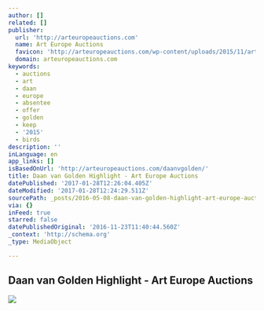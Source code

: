 ```yaml
---
author: []
related: []
publisher:
  url: 'http://arteuropeauctions.com'
  name: Art Europe Auctions
  favicon: 'http://arteuropeauctions.com/wp-content/uploads/2015/11/art-europe-logo2.gif'
  domain: arteuropeauctions.com
keywords:
  - auctions
  - art
  - daan
  - europe
  - absentee
  - offer
  - golden
  - keep
  - '2015'
  - birds
description: ''
inLanguage: en
app_links: []
isBasedOnUrl: 'http://arteuropeauctions.com/daanvgolden/'
title: Daan van Golden Highlight - Art Europe Auctions
datePublished: '2017-01-28T12:26:04.405Z'
dateModified: '2017-01-28T12:24:29.511Z'
sourcePath: _posts/2016-05-08-daan-van-golden-highlight-art-europe-auctions.md
via: {}
inFeed: true
starred: false
datePublishedOriginal: '2016-11-23T11:40:44.560Z'
_context: 'http://schema.org'
_type: MediaObject

---
```

<article style=""><h1>Daan van Golden Highlight - Art Europe Auctions</h1><img src="http://arteuropeauctions.com/wp-content/uploads/2016/04/DvG-FRONT.gif" /></article>